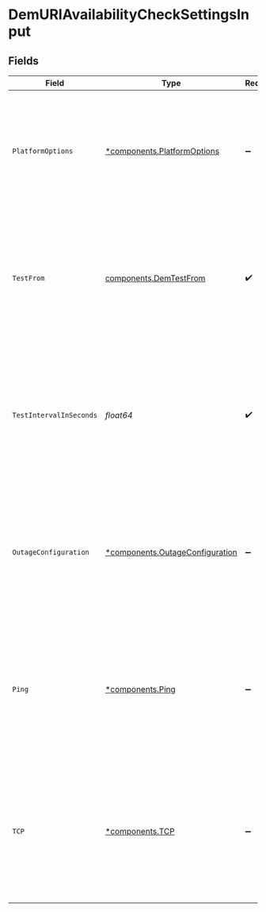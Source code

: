 # DemURIAvailabilityCheckSettingsInput


## Fields

| Field                                                                                                                                                                  | Type                                                                                                                                                                   | Required                                                                                                                                                               | Description                                                                                                                                                            | Example                                                                                                                                                                |
| ---------------------------------------------------------------------------------------------------------------------------------------------------------------------- | ---------------------------------------------------------------------------------------------------------------------------------------------------------------------- | ---------------------------------------------------------------------------------------------------------------------------------------------------------------------- | ---------------------------------------------------------------------------------------------------------------------------------------------------------------------- | ---------------------------------------------------------------------------------------------------------------------------------------------------------------------- |
| `PlatformOptions`                                                                                                                                                      | [*components.PlatformOptions](../../models/components/platformoptions.md)                                                                                              | :heavy_minus_sign:                                                                                                                                                     | Configure cloud platforms of the synthetic availability test probes. If omitted or set to null, any available cloud platform may be chosen.                            |                                                                                                                                                                        |
| `TestFrom`                                                                                                                                                             | [components.DemTestFrom](../../models/components/demtestfrom.md)                                                                                                       | :heavy_check_mark:                                                                                                                                                     |   Configure locations of the synthetic availability test probes.<br/>  Acceptable values depend on the selected type and actual values of existing probes.             | {<br/>"type": "REGION",<br/>"values": [<br/>"NA"<br/>]<br/>}                                                                                                           |
| `TestIntervalInSeconds`                                                                                                                                                | *float64*                                                                                                                                                              | :heavy_check_mark:                                                                                                                                                     | Configure how often availability tests should be performed. Provide a number of seconds that is one of 60, 300, 600, 900, 1800, 3600, 7200, 14400.                     | 14400                                                                                                                                                                  |
| `OutageConfiguration`                                                                                                                                                  | [*components.OutageConfiguration](../../models/components/outageconfiguration.md)                                                                                      | :heavy_minus_sign:                                                                                                                                                     |   Default conditions when the entity is considered down.<br/>  If omitted or set to null, organization configuration will be used for this entity.                     |                                                                                                                                                                        |
| `Ping`                                                                                                                                                                 | [*components.Ping](../../models/components/ping.md)                                                                                                                    | :heavy_minus_sign:                                                                                                                                                     |   Use this field to configure ping tests for the URI. If omitted or set to null, ping tests will be disabled.<br/>  One test type (ping or TCP) must be enabled for a URI. |                                                                                                                                                                        |
| `TCP`                                                                                                                                                                  | [*components.TCP](../../models/components/tcp.md)                                                                                                                      | :heavy_minus_sign:                                                                                                                                                     |   Use this field to configure TCP tests for the URI. If omitted or set to null, TCP tests will be disabled.<br/>  One test type (ping or TCP) must be enabled for a URI. |                                                                                                                                                                        |